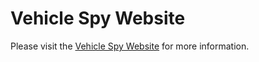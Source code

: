 # Vehicle Spy Website

Please visit the [Vehicle Spy Website](https://intrepidcs.com/products/software/vehicle-spy/) for more information.
